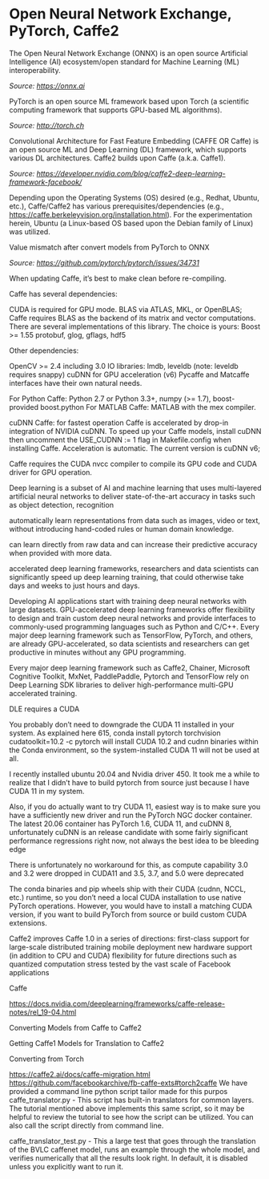 # Open Neural Network Exchange, PyTorch, Caffe2 #

The Open Neural Network Exchange (ONNX) is an open source Artificial Intelligence (AI) ecosystem/open standard for Machine Learning (ML) interoperability.

*Source: https://onnx.ai*





PyTorch is an open source ML framework based upon Torch (a scientific computing framework that supports GPU-based ML algorithms). 

*Source: http://torch.ch*

Convolutional Architecture for Fast Feature Embedding (CAFFE OR Caffe) is an open source ML and Deep Learning (DL) framework, which supports various DL architectures. Caffe2 builds upon Caffe (a.k.a. Caffe1).

*Source: https://developer.nvidia.com/blog/caffe2-deep-learning-framework-facebook/*

Depending upon the Operating Systems (OS) desired (e.g., Redhat, Ubuntu, etc.), Caffe/Caffe2 has various prerequisites/dependencies (e.g., https://caffe.berkeleyvision.org/installation.html). For the experimentation herein, Ubuntu (a Linux-based OS based upon the Debian family of Linux) was utilized.



























Value mismatch after convert models from PyTorch to ONNX

*Source: https://github.com/pytorch/pytorch/issues/34731*




When updating Caffe, it’s best to make clean before re-compiling.

Caffe has several dependencies:

CUDA is required for GPU mode. BLAS via ATLAS, MKL, or OpenBLAS; Caffe requires BLAS as the backend of its matrix and vector computations. There are several implementations of this library. The choice is yours: Boost >= 1.55 protobuf, glog, gflags, hdf5

Other dependencies:

OpenCV >= 2.4 including 3.0 IO libraries: lmdb, leveldb (note: leveldb requires snappy) cuDNN for GPU acceleration (v6) Pycaffe and Matcaffe interfaces have their own natural needs.

For Python Caffe: Python 2.7 or Python 3.3+, numpy (>= 1.7), boost-provided boost.python For MATLAB Caffe: MATLAB with the mex compiler.

cuDNN Caffe: for fastest operation Caffe is accelerated by drop-in integration of NVIDIA cuDNN. To speed up your Caffe models, install cuDNN then uncomment the USE_CUDNN := 1 flag in Makefile.config when installing Caffe. Acceleration is automatic. The current version is cuDNN v6;

Caffe requires the CUDA nvcc compiler to compile its GPU code and CUDA driver for GPU operation.

Deep learning is a subset of AI and machine learning that uses multi-layered artificial neural networks to deliver state-of-the-art accuracy in tasks such as object detection, recognition

automatically learn representations from data such as images, video or text, without introducing hand-coded rules or human domain knowledge.

can learn directly from raw data and can increase their predictive accuracy when provided with more data.

accelerated deep learning frameworks, researchers and data scientists can significantly speed up deep learning training, that could otherwise take days and weeks to just hours and days.

Developing AI applications start with training deep neural networks with large datasets. GPU-accelerated deep learning frameworks offer flexibility to design and train custom deep neural networks and provide interfaces to commonly-used programming languages such as Python and C/C++. Every major deep learning framework such as TensorFlow, PyTorch, and others, are already GPU-accelerated, so data scientists and researchers can get productive in minutes without any GPU programming.

Every major deep learning framework such as Caffe2, Chainer, Microsoft Cognitive Toolkit, MxNet, PaddlePaddle, Pytorch and TensorFlow rely on Deep Learning SDK libraries to deliver high-performance multi-GPU accelerated training.

DLE requires a CUDA

You probably don’t need to downgrade the CUDA 11 installed in your system. As explained here 615, conda install pytorch torchvision cudatoolkit=10.2 -c pytorch will install CUDA 10.2 and cudnn binaries within the Conda environment, so the system-installed CUDA 11 will not be used at all.

I recently installed ubuntu 20.04 and Nvidia driver 450. It took me a while to realize that I didn’t have to build pytorch from source just because I have CUDA 11 in my system.

Also, if you do actually want to try CUDA 11, easiest way is to make sure you have a sufficiently new driver and run the PyTorch NGC docker container. The latest 20.06 container has PyTorch 1.6, CUDA 11, and cuDNN 8, unfortunately cuDNN is an release candidate with some fairly significant performance regressions right now, not always the best idea to be bleeding edge

There is unfortunately no workaround for this, as compute capability 3.0 and 3.2 were dropped in CUDA11 and 3.5, 3.7, and 5.0 were deprecated

The conda binaries and pip wheels ship with their CUDA (cudnn, NCCL, etc.) runtime, so you don’t need a local CUDA installation to use native PyTorch operations. However, you would have to install a matching CUDA version, if you want to build PyTorch from source or build custom CUDA extensions.

Caffe2 improves Caffe 1.0 in a series of directions: first-class support for large-scale distributed training mobile deployment new hardware support (in addition to CPU and CUDA) flexibility for future directions such as quantized computation stress tested by the vast scale of Facebook applications

Caffe

https://docs.nvidia.com/deeplearning/frameworks/caffe-release-notes/rel_19-04.html

Converting Models from Caffe to Caffe2

Getting Caffe1 Models for Translation to Caffe2

Converting from Torch

https://caffe2.ai/docs/caffe-migration.html https://github.com/facebookarchive/fb-caffe-exts#torch2caffe We have provided a command line python script tailor made for this purpos caffe_translator.py - This script has built-in translators for common layers. The tutorial mentioned above implements this same script, so it may be helpful to review the tutorial to see how the script can be utilized. You can also call the script directly from command line.

caffe_translator_test.py - This a large test that goes through the translation of the BVLC caffenet model, runs an example through the whole model, and verifies numerically that all the results look right. In default, it is disabled unless you explicitly want to run it.
